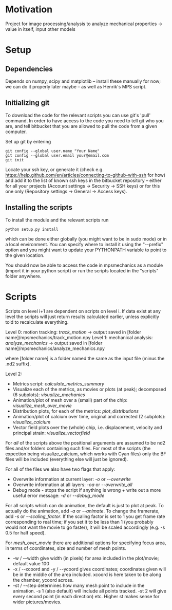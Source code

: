 # Motivation

Project for image processing/analysis to analyze mechanical properties -> value in itself, input other models

# Setup

## Dependencies

Depends on numpy, scipy and matplotlib – install these manually for now; we can do it properly later maybe – as well as Henrik's MPS script.

## Initializing git

To download the code for the relevant scripts you can use git's 'pull' command. In order to have access to the code you need to tell git who you are, and tell bitbucket that you are allowed to pull the code from a given computer.

Set up git by entering

    git config --global user.name "Your Name"
    git config --global user.email your@email.com
    git init

Locate your ssh key, or generate it (check e.g. https://help.github.com/en/articles/connecting-to-github-with-ssh for how) and add it to the list of known ssh keys in the bitbucket repository – either for all your projects (Account settings -> Security -> SSH keys) or for this one only (Repository settings -> General -> Access keys).

## Installing the scripts

To install the module and the relevant scripts run

    python setup.py install

which can be done either globally (you might want to be in sudo mode) or in a local environment. You can specify where to install it using the "--prefix" option and you might want to update your PYTHONPATH variable to point to the given location.

You should now be able to access the code in mpsmechanics as a module (import it in your python script) or run the scripts located in the "scripts" folder anywhere.

# Scripts

Scripts on level i+1 are dependent on scripts on level i. If data exist at any level the scripts will just return results calculated earlier, unless explicitly told to recalculate everything. 

Level 0: motion tracking: *track\_motion* -> output saved in [folder name]/mpsmechanics/track\_motion.npy
Level 1: mechanical analysis: *analyze\_mechanics* -> output saved in [folder name]/mpsmechanics/analyze\_mechanics.npy

where [folder name] is a folder named the same as the input file (minus the .nd2 suffix).

Level 2:
- Metrics script: *calculate_metrics_summary*
- Visualize each of the metrics, as movies or plots (at peak); decomposed (6 subplots): *visualize_mechanics*
- Animation/plot of mesh over a (small) part of the chip: *visualize_mesh_over_movie*
- Distribution plots, for each of the metrics: *plot_distributions*
- Animation/plot of calcium over time, original and corrected (2 subplots): *visualize_calcium*
- Vector field plots over the (whole) chip, i.e. displacement, velocity and principal strain: *visualize_vectorfield*


For *all* of the scripts above the positional arguments are assumed to be nd2 files and/or folders containing such files. For most of the scripts (the expection being visualize\_calcium, which works with Cyan files) only the BF files will be included (everything else will just be ignored).

For all of the files we also have two flags that apply:
- Overwrite information at current layer: *-o* or *--overwrite*
- Overwrite information at all layers: *-oa* or *--overwrite\_all*
- Debug mode - stops the script if anything is wrong + write out a more useful error message: *-d* or *--debug\_mode*

For all scripts which can do animation, the default is just to plot at peak. To actually do the animation, add *-a* or *--animate*. To change the framerate, add *-s* or *--scaling\_factor*. If the scaling factor is set to 1 you get frame rate corresponding to real time; if you set it to be less than 1 (you probably would not want the movie to go faster), it will be scaled accordingly (e.g. -s 0.5 for half speed).


For *mesh\_over\_movie* there are additional options for specifying focus area, in terms of coordinates, size and number of mesh points.
* -w / --width give width (in pixels) for area included in the plot/movie; default value 100
* -x / --xcoord and -y / --ycoord gives coordinates; coordinates given will be in the middle of the area included. xcoord is here taken to be along the chamber, ycoord across.
* -st / --step determines how many mesh point to include in the animation. -s 1 (also default) will include all points tracked. -st 2 will give every second point (in each direction) etc. Higher st makes sense for wider pictures/movies.
